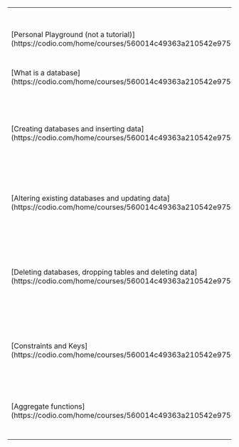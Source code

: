 <table style="width:100%">
  <tr>
    <th>Codio Units</th>
    <th>Description</th> 
    <th>GitHub Repository Names</th>
  </tr>
  <tr>
    <td>[Personal Playground (not a tutorial)](https://codio.com/home/courses/560014c49363a210542e9756/modules/560014f79363a210542e9757/units/5630f41ef1dfe6a134235357/)</td>
    <td>Create and run your own SQL files</td> 
    <td>[MySQL-Playground](https://github.com/codio-content/MySQL_Playground)</td>
  </tr>
  <tr>
    <td>[What is a database](https://codio.com/home/courses/560014c49363a210542e9756/modules/560014f79363a210542e9757/units/56028acccad2d38219f84f1e/)</td>
    <td>What is a database and how do you use it</td> 
    <td>[MySQL-What_is_a_database](https://github.com/codio-content/MySQL-What_is_a_database)</td>
   </tr>
  <tr>
    <td>[Creating databases and inserting data](https://codio.com/home/courses/560014c49363a210542e9756/modules/560014f79363a210542e9757/units/561cfda00666c2721ad2de28/).</td>
    <td>Learn how to create your own databases, tables and how to insert data into tables.</td> 
    <td>[MySQL-Creating_databases_and_inserting_data](https://github.com/codio-content/MySQL-Creating_databases_and_inserting_data)</td>
   </tr>
  <tr>
    <td>[Altering existing databases and updating data](https://codio.com/home/courses/560014c49363a210542e9756/modules/560014f79363a210542e9757/units/561cfe20148e4f51285d1396/).</td>
    <td>Learn how to alter database tables and update existing table rows.</td> 
    <td>[MySQL-Altering_existing_databases_and_updating_data](https://github.com/codio-content/MySQL-Altering_existing_databases_and_updating_data)</td>
   </tr>
  <tr>
    <td>[Deleting databases, dropping tables and deleting data](https://codio.com/home/courses/560014c49363a210542e9756/modules/560014f79363a210542e9757/units/561cfedf148e4f51285d13a1/).</td>
    <td>Learn how to delete databases, drop entire tables and delete specific rows from tables</td> 
    <td>[MySQL-Deleting_databases-_dropping_tables_and_deleting_data](https://github.com/codio-content/MySQL-Deleting_databases-_dropping_tables_and_deleting_data)</td>
   </tr>
  <tr>
    <td> [Constraints and Keys](https://codio.com/home/courses/560014c49363a210542e9756/modules/560014f79363a210542e9757/units/5630e12a4fdafdd05b8c8897/).</td>
    <td>This unit covers constraints specifically the foreign and unique keys.</td> 
    <td>[MySQL-Constraints_and_Keys](https://github.com/codio-content/MySQL-Constraints_and_Keys)</td>
   </tr>
  <tr>
    <td>[Aggregate functions](https://codio.com/home/courses/560014c49363a210542e9756/modules/560014f79363a210542e9757/units/5630e192f1dfe6a134235338/).</td>
    <td>Learn how to use SQL aggregate functions to manipulate data.</td> 
    <td>[MySQL-Aggregate_functions](https://github.com/codio-content/MySQL-Aggregate_functions)</td>
   </tr>
</table>
